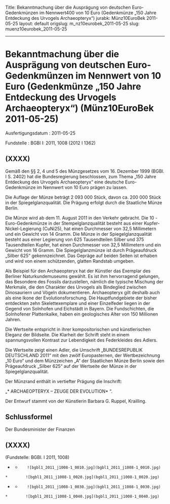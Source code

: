 Title: Bekanntmachung über die Ausprägung von deutschen Euro-Gedenkmünzen im Nennwert400
  von 10 Euro (Gedenkmünze „150 Jahre Entdeckung des Urvogels Archaeopteryx“)
jurabk: Münz10EuroBek 2011-05-25
layout: default
origslug: m_nz10eurobek_2011-05-25
slug: muenz10eurobek_2011-05-25

---

# Bekanntmachung über die Ausprägung von deutschen Euro-Gedenkmünzen im Nennwert von 10 Euro (Gedenkmünze „150 Jahre Entdeckung des Urvogels Archaeopteryx“) (Münz10EuroBek 2011-05-25)

Ausfertigungsdatum
:   2011-05-25

Fundstelle
:   BGBl I: 2011, 1008 (2012 I 1362)


## (XXXX)

Gemäß den §§ 2, 4 und 5 des Münzgesetzes vom 16. Dezember 1999 (BGBl.
I S. 2402) hat die Bundesregierung beschlossen, zum Thema „150 Jahre
Entdeckung des Urvogels Archaeopteryx“ eine deutsche Euro-Gedenkmünze
im Nennwert von 10 Euro prägen zu lassen.

Die Auflage der Münze beträgt 2 093 000 Stück, davon ca. 200 000 Stück
in der Spiegelglanzqualität. Die Prägung erfolgt durch die Staatliche
Münze Berlin.

Die Münze wird ab dem 11. August 2011 in den Verkehr gebracht. Die 10
-Euro-Gedenkmünze in der Stempelglanzqualität besteht aus einer
Kupfer-Nickel-Legierung (CuNi25), hat einen Durchmesser von 32,5
Millimetern und ein Gewicht von 14 Gramm. Die Münze in der
Spiegelglanzqualität besteht aus einer Legierung von 625 Tausendteilen
Silber und 375 Tausendteilen Kupfer, hat einen Durchmesser von 32,5
Millimetern und ein Gewicht von 16 Gramm. Die Spiegelglanzmünze ist
durch Prägeaufdruck „Silber 625“ gekennzeichnet. Das Gepräge auf
beiden Seiten ist erhaben und wird von einem schützenden, glatten
Randstab umgeben.

Als Beispiel für den Archaeopteryx hat der Künstler das Exemplar des
Berliner Naturkundemuseums gewählt. Es ist ihm hervorragend gelungen,
das Besondere des Fossils darzustellen, nämlich die typische Mischung
der Merkmale, die den Charakter des Urvogels als Bindeglied zwischen
Dinosauriern und Vögeln dokumentieren. Archaeopteryx gilt deshalb auch
als eine Ikone der Evolutionsforschung. Die Hauptfundgebiete der
bisher entdeckten zehn Skelettexemplare und einer Einzelfeder liegen
in der Gegend von Solnhofen und Eichstädt in Bayern. Die
Fundschichten, die Solnhofener Plattenkalke, haben ein geologisches
Alter von 150 Millionen Jahren.

Die Wertseite entspricht in ihrer kompositorischen und künstlerischen
Eleganz der Bildseite. Die Klarheit der Schrift steht in einem
spannungsvollen Kontrast zur Lebendigkeit des Federkleides des Adlers.

Die Wertseite zeigt einen Adler, die Umschrift „BUNDESREPUBLIK
DEUTSCHLAND 2011“ mit den zwölf Europasternen, der Wertbezeichnung
„10 Euro“              und dem Münzzeichen „A“ der Staatlichen Münze
Berlin sowie den Prägeaufdruck „Silber 625“ auf der Wertseite der
Münze in der Spiegelglanzqualität.

Der Münzrand enthält in vertiefter Prägung die Inschrift:

„*              ARCHAEOPTERYX – ZEUGE DER EVOLUTION*             “.

Der Entwurf stammt von der Künstlerin Barbara G. Ruppel, Krailling.


## Schlussformel

Der Bundesminister der Finanzen


## (XXXX)

(Fundstelle: BGBl. I 2011, 1008)


*    *        ![bgbl1_2011_j1008-1_0010.jpg](bgbl1_2011_j1008-1_0010.jpg)
    *        ![bgbl1_2011_j1008-1_0020.jpg](bgbl1_2011_j1008-1_0020.jpg)

*    *        ![bgbl1_2011_j1008-1_0030.jpg](bgbl1_2011_j1008-1_0030.jpg)
    *        ![bgbl1_2011_j1008-1_0040.jpg](bgbl1_2011_j1008-1_0040.jpg)


